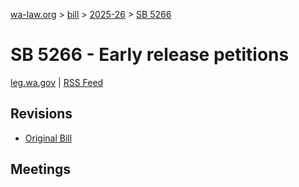 [wa-law.org](/) > [bill](/bill/) > [2025-26](/bill/2025-26/) > [SB 5266](/bill/2025-26/sb/5266/)

# SB 5266 - Early release petitions
[leg.wa.gov](https://app.leg.wa.gov/billsummary?BillNumber=5266&Year=2025&Initiative=false) | [RSS Feed](./rss.xml)

## Revisions
* [Original Bill](1/)

## Meetings